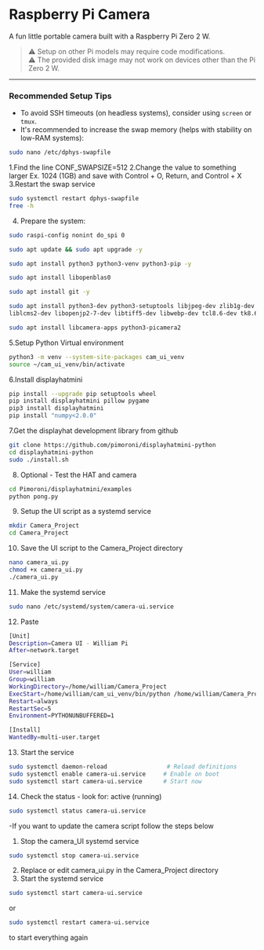 # Raspberry Pi Camera
A fun little portable camera built with a Raspberry Pi Zero 2 W.

> ⚠️ Setup on other Pi models may require code modifications.  
> ⚠️ The provided disk image may not work on devices other than the Pi Zero 2 W.  

---

### Recommended Setup Tips

- To avoid SSH timeouts (on headless systems), consider using `screen` or `tmux`.
- It's recommended to increase the swap memory (helps with stability on low-RAM systems):

```bash
sudo nano /etc/dphys-swapfile
```
1.Find the line  CONF_SWAPSIZE=512
2.Change the value to something larger Ex. 1024 (1GB) and save with Control + O, Return, and Control + X
3.Restart the swap service
```bash
sudo systemctl restart dphys-swapfile
free -h
```
4. Prepare the system:
```bash
sudo raspi-config nonint do_spi 0

sudo apt update && sudo apt upgrade -y

sudo apt install python3 python3-venv python3-pip -y

sudo apt install libopenblas0

sudo apt install git -y

sudo apt install python3-dev python3-setuptools libjpeg-dev zlib1g-dev libfreetype6-dev \
liblcms2-dev libopenjp2-7-dev libtiff5-dev libwebp-dev tcl8.6-dev tk8.6-dev gcc

sudo apt install libcamera-apps python3-picamera2
```
5.Setup Python Virtual environment
```bash
python3 -m venv --system-site-packages cam_ui_venv
source ~/cam_ui_venv/bin/activate
```
6.Install displayhatmini
```bash
pip install --upgrade pip setuptools wheel
pip install displayhatmini pillow pygame
pip3 install displayhatmini
pip install "numpy<2.0.0"
```
7.Get the displayhat development library from github
```bash
git clone https://github.com/pimoroni/displayhatmini-python
cd displayhatmini-python
sudo ./install.sh
```
8. Optional - Test the HAT and camera
```bash
cd Pimoroni/displayhatmini/examples
python pong.py
```
9. Setup the UI script as a systemd service
```bash
mkdir Camera_Project
cd Camera_Project
```
10. Save the UI script to the Camera_Project directory
```bash
nano camera_ui.py
chmod +x camera_ui.py
./camera_ui.py
```
11. Make the systemd service
```bash
sudo nano /etc/systemd/system/camera-ui.service
```
12. Paste
```bash
[Unit]
Description=Camera UI - William Pi
After=network.target

[Service]
User=william
Group=william
WorkingDirectory=/home/william/Camera_Project
ExecStart=/home/william/cam_ui_venv/bin/python /home/william/Camera_Project/camera_ui.py
Restart=always
RestartSec=5
Environment=PYTHONUNBUFFERED=1

[Install]
WantedBy=multi-user.target
```
13. Start the service
```bash
sudo systemctl daemon-reload                 # Reload definitions
sudo systemctl enable camera-ui.service     # Enable on boot
sudo systemctl start camera-ui.service      # Start now
```
14. Check the status - look for: active (running)
```bash
sudo systemctl status camera-ui.service
```
-If you want to update the camera script follow the steps below
1. Stop the camera_UI systemd service
```bash
sudo systemctl stop camera-ui.service
```
2. Replace or edit camera_ui.py in the Camera_Project directory
3. Start the systemd service
```bash
sudo systemctl start camera-ui.service
```
or 
```bash
sudo systemctl restart camera-ui.service
```
to start everything again

















